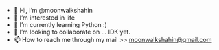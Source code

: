 - 👋 Hi, I’m @moonwalkshahin
- 👀 I’m interested in life
- 🌱 I’m currently learning Python :)
- 💞️ I’m looking to collaborate on ... IDK yet.
- 📫 How to reach me through my mail >> moonwalkshahin@gmail.com

<!---
shahin/moonwalkshahin is a ✨ special ✨ repository because its `README.md` (this file) appears on your GitHub profile.
You can click the Preview link to take a look at your changes.
--->
